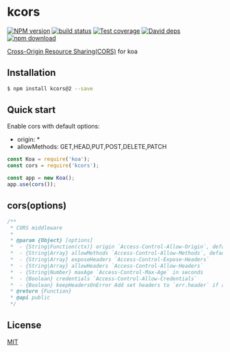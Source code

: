 kcors
=======

[![NPM version][npm-image]][npm-url]
[![build status][travis-image]][travis-url]
[![Test coverage][codecov-image]][codecov-url]
[![David deps][david-image]][david-url]
[![npm download][download-image]][download-url]

[npm-image]: https://img.shields.io/npm/v/kcors.svg?style=flat-square
[npm-url]: https://npmjs.org/package/kcors
[travis-image]: https://img.shields.io/travis/koajs/cors.svg?style=flat-square
[travis-url]: https://travis-ci.org/koajs/cors
[codecov-image]: https://codecov.io/github/koajs/cors/coverage.svg?branch=v2.x
[codecov-url]: https://codecov.io/github/koajs/cors?branch=v2.x
[david-image]: https://img.shields.io/david/koajs/cors.svg?style=flat-square
[david-url]: https://david-dm.org/koajs/cors
[download-image]: https://img.shields.io/npm/dm/kcors.svg?style=flat-square
[download-url]: https://npmjs.org/package/kcors

[Cross-Origin Resource Sharing(CORS)](https://developer.mozilla.org/en/docs/Web/HTTP/Access_control_CORS) for koa

## Installation

```bash
$ npm install kcors@2 --save
```

## Quick start

Enable cors with default options:

- origin: *
- allowMethods: GET,HEAD,PUT,POST,DELETE,PATCH

```js
const Koa = require('koa');
const cors = require('kcors');

const app = new Koa();
app.use(cors());
```

## cors(options)

```js
/**
 * CORS middleware
 *
 * @param {Object} [options]
 *  - {String|Function(ctx)} origin `Access-Control-Allow-Origin`, default is '*'
 *  - {String|Array} allowMethods `Access-Control-Allow-Methods`, default is 'GET,HEAD,PUT,POST,DELETE,PATCH'
 *  - {String|Array} exposeHeaders `Access-Control-Expose-Headers`
 *  - {String|Array} allowHeaders `Access-Control-Allow-Headers`
 *  - {String|Number} maxAge `Access-Control-Max-Age` in seconds
 *  - {Boolean} credentials `Access-Control-Allow-Credentials`
 *  - {Boolean} keepHeadersOnError Add set headers to `err.header` if an error is thrown
 * @return {Function}
 * @api public
 */
```

## License

[MIT](./LICENSE)

